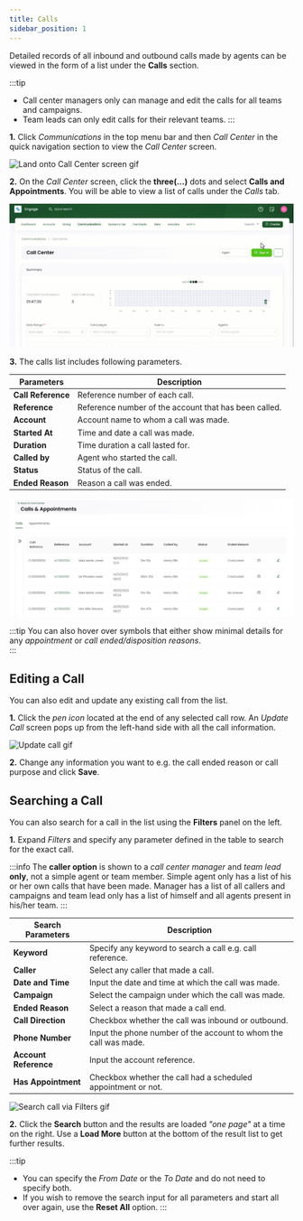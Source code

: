 ```yaml
---
title: Calls
sidebar_position: 1
---
```


Detailed records of all inbound and outbound calls made by agents can be viewed in the form of a list under the **Calls** section.

:::tip
- Call center managers only can manage and edit the calls for all teams and campaigns.
- Team leads can only edit calls for their relevant teams.
:::

**1.** Click *Communications* in the top menu bar and then *Call Center* in the quick navigation section to view the *Call Center* screen.

![Land onto Call Center screen gif](./land-onto-callcenter-screen.gif)

**2.** On the *Call Center* screen, click the **three(...)** dots and select **Calls and Appointments**. You will be able to view a list of calls under the *Calls* tab.

![Land onto calls screen gif](./land-onto-calls-screen.gif)

**3.** The calls list includes following parameters.

| Parameters | Description |
| ---------- | ----------- |
| **Call Reference** | Reference number of each call. |
| **Reference** | Reference number of the account that has been called. |
| **Account** | Account name to whom a call was made. |
| **Started At** | Time and date a call was made. |
| **Duration** | Time duration a call lasted for. |
| **Called by** | Agent who started the call. |
| **Status** | Status of the call. |
| **Ended Reason** | Reason a call was ended. |

![Calls list](./calls-list.png)

:::tip
You can also hover over symbols that either show minimal details for any *appointment* or *call ended/disposition reasons*.  
:::

## Editing a Call

You can also edit and update any existing call from the list. 

**1.** Click the *pen icon* located at the end of any selected call row. An *Update Call* screen pops up from the left-hand side with all the call information.

![Update call gif](./update-call.gif)

**2.** Change any information you want to e.g. the call ended reason or call purpose and click **Save**.

## Searching a Call

You can also search for a call in the list using the **Filters** panel on the left. 

**1.** Expand *Filters* and specify any parameter defined in the table to search for the exact call.

:::info
The **caller option** is shown to a *call center manager* and *team lead* **only**, not a simple agent or team member. Simple agent only has a list of his or her own calls that have been made. Manager has a list of all callers and campaigns and team lead only has a list of himself and all agents present in his/her team.
:::

| Search Parameters | Description |
| ----------------- | ----------- |
| **Keyword** | Specify any keyword to search a call e.g. call reference. |
| **Caller** | Select any caller that made a call. |
| **Date and Time** | Input the date and time at which the call was made. | 
| **Campaign** | Select the campaign under which the call was made. | 
| **Ended Reason** | Select a reason that made a call end. | 
| **Call Direction** | Checkbox whether the call was inbound or outbound. |
| **Phone Number** | Input the phone number of the account to whom the call was made. |
| **Account Reference** | Input the account reference. |
| **Has Appointment** | Checkbox whether the call had a scheduled appointment or not. | 

![Search call via Filters gif](./search-call-via-filters.gif)

**2.** Click the **Search** button and the results are loaded *"one page"* at a time on the right. Use a **Load More** button at the bottom of the result list to get further results.

:::tip
- You can specify the *From Date* or the *To Date* and do not need to specify both. 
- If you wish to remove the search input for all parameters and start all over again, use the **Reset All** option. 
:::